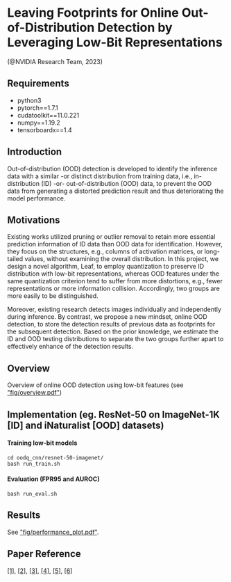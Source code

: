 # Leaving Footprints for Online Out-of-Distribution Detection by Leveraging Low-Bit Representations
(@NVIDIA Research Team, 2023)


## Requirements

* python3
* pytorch==1.7.1
* cudatoolkit==11.0.221 
* numpy==1.19.2
* tensorboardx==1.4

## Introduction
Out-of-distribution (OOD) detection is developed to identify the inference data with a similar -or distinct distribution from training data, i.e., in-distribution (ID) -or- out-of-distribution (OOD) data, to prevent the OOD data from generating a distorted prediction result and thus deteriorating the model performance. 

## Motivations
Existing works utilized pruning or outlier removal to retain more essential prediction information of ID data than OOD data for identification. However, they focus on the structures, e.g., columns of activation matrices, or long-tailed values, without examining the overall distribution. In this project, we design a novel algorithm, Leaf, to employ quantization to preserve ID distribution with low-bit representations, whereas OOD features under the same quantization criterion tend to suffer from more distortions, e.g., fewer representations or more information collision. Accordingly, two groups are more easily to be distinguished. 

Moreover, existing research detects images individually and independently during inference. By contrast, we propose a new mindset, online OOD detection, to store the detection results of previous data as footprints for the subsequent detection. Based on the prior knowledge, we estimate the ID and OOD testing distributions to separate the two groups further apart to effectively enhance of the detection results.


## Overview

Overview of online OOD detection using low-bit features (see ["fig/overview.pdf"](fig/motivation.pdf))


## Implementation (eg. ResNet-50 on ImageNet-1K [ID] and iNaturalist [OOD] datasets)

#### Training low-bit models

```shell
cd oodq_cnn/resnet-50-imagenet/
bash run_train.sh
```

#### Evaluation (FPR95 and AUROC)

```shell
bash run_eval.sh
```
## Results

See ["fig/performance_plot.pdf"](fig/performance_plot.pdf).

## Paper Reference

[\[1\]](https://arxiv.org/abs/1610.02136), [\[2\]](https://proceedings.neurips.cc/paper/2020/hash/f5496252609c43eb8a3d147ab9b9c006-Abstract.html), [\[3\]](https://openreview.net/forum?id=H1VGkIxRZ), [\[4\]](https://proceedings.neurips.cc/paper/2021/hash/01894d6f048493d2cacde3c579c315a3-Abstract.html), [\[5\]](https://www.ecva.net/papers/eccv_2022/papers_ECCV/papers/136840680.pdf), [\[6\]](https://openaccess.thecvf.com/content/CVPR2022/papers/Wang_ViM_Out-of-Distribution_With_Virtual-Logit_Matching_CVPR_2022_paper.pdf)
